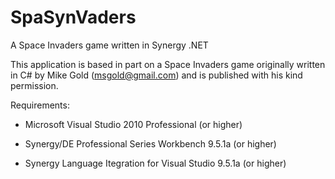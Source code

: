 # SpaSynVaders

A Space Invaders game written in Synergy .NET

This application is based in part on a Space Invaders game originally written in C# by Mike Gold (msgold@gmail.com) and is published with his kind permission.

Requirements:

* Microsoft Visual Studio 2010 Professional (or higher)

* Synergy/DE Professional Series Workbench 9.5.1a (or higher)

* Synergy Language Itegration for Visual Studio 9.5.1a (or higher)
